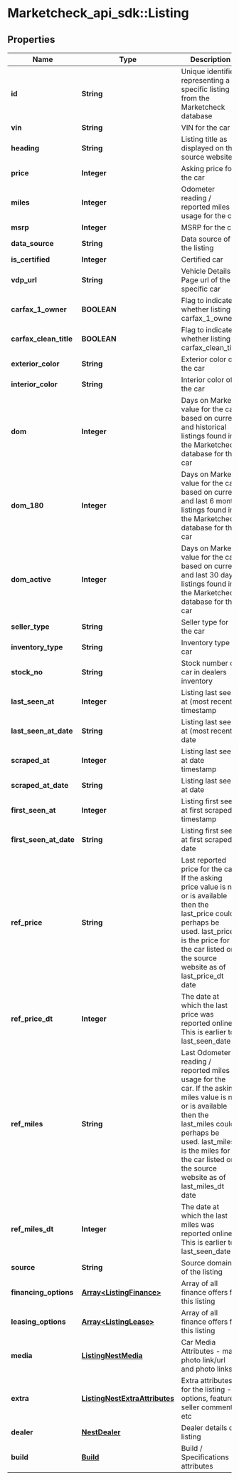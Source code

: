 # Marketcheck_api_sdk::Listing

## Properties
Name | Type | Description | Notes
------------ | ------------- | ------------- | -------------
**id** | **String** | Unique identifier representing a specific listing from the Marketcheck database | [optional] 
**vin** | **String** | VIN for the car | [optional] 
**heading** | **String** | Listing title as displayed on the source website | [optional] 
**price** | **Integer** | Asking price for the car | [optional] 
**miles** | **Integer** | Odometer reading / reported miles usage for the car | [optional] 
**msrp** | **Integer** | MSRP for the car | [optional] 
**data_source** | **String** | Data source of the listing | [optional] 
**is_certified** | **Integer** | Certified car | [optional] 
**vdp_url** | **String** | Vehicle Details Page url of the specific car | [optional] 
**carfax_1_owner** | **BOOLEAN** | Flag to indicate whether listing is carfax_1_owner | [optional] 
**carfax_clean_title** | **BOOLEAN** | Flag to indicate whether listing is carfax_clean_title | [optional] 
**exterior_color** | **String** | Exterior color of the car | [optional] 
**interior_color** | **String** | Interior color of the car | [optional] 
**dom** | **Integer** | Days on Market value for the car based on current and historical listings found in the Marketcheck database for this car | [optional] 
**dom_180** | **Integer** | Days on Market value for the car based on current and last 6 month listings found in the Marketcheck database for this car | [optional] 
**dom_active** | **Integer** | Days on Market value for the car based on current and last 30 days listings found in the Marketcheck database for this car | [optional] 
**seller_type** | **String** | Seller type for the car | [optional] 
**inventory_type** | **String** | Inventory type of car | [optional] 
**stock_no** | **String** | Stock number of car in dealers inventory | [optional] 
**last_seen_at** | **Integer** | Listing last seen at (most recent) timestamp | [optional] 
**last_seen_at_date** | **String** | Listing last seen at (most recent) date | [optional] 
**scraped_at** | **Integer** | Listing last seen at date timestamp | [optional] 
**scraped_at_date** | **String** | Listing last seen at date | [optional] 
**first_seen_at** | **Integer** | Listing first seen at first scraped timestamp | [optional] 
**first_seen_at_date** | **String** | Listing first seen at first scraped date | [optional] 
**ref_price** | **String** | Last reported price for the car. If the asking price value is not or is available then the last_price could perhaps be used. last_price is the price for the car listed on the source website as of last_price_dt date | [optional] 
**ref_price_dt** | **Integer** | The date at which the last price was reported online. This is earlier to last_seen_date | [optional] 
**ref_miles** | **String** | Last Odometer reading / reported miles usage for the car. If the asking miles value is not or is available then the last_miles could perhaps be used. last_miles is the miles for the car listed on the source website as of last_miles_dt date | [optional] 
**ref_miles_dt** | **Integer** | The date at which the last miles was reported online. This is earlier to last_seen_date | [optional] 
**source** | **String** | Source domain of the listing | [optional] 
**financing_options** | [**Array&lt;ListingFinance&gt;**](ListingFinance.md) | Array of all finance offers for this listing | [optional] 
**leasing_options** | [**Array&lt;ListingLease&gt;**](ListingLease.md) | Array of all finance offers for this listing | [optional] 
**media** | [**ListingNestMedia**](ListingNestMedia.md) | Car Media Attributes - main photo link/url and photo links | [optional] 
**extra** | [**ListingNestExtraAttributes**](ListingNestExtraAttributes.md) | Extra attributes for the listing - options, features, seller comments etc | [optional] 
**dealer** | [**NestDealer**](NestDealer.md) | Dealer details of listing | [optional] 
**build** | [**Build**](Build.md) | Build / Specifications attributes | [optional] 



